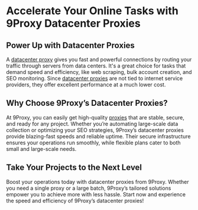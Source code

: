 # Accelerate Your Online Tasks with 9Proxy Datacenter Proxies

## Power Up with Datacenter Proxies
A [datacenter proxy](https://9proxy.com/pricing?utm_source=web+2.0&utm_medium=cccv&utm_id=SEOdonne123) gives you fast and powerful connections by routing your traffic through servers from data centers. It's a great choice for tasks that demand speed and efficiency, like web scraping, bulk account creation, and SEO monitoring. Since [datacenter proxies](https://9proxy.com/pricing?utm_source=web+2.0&utm_medium=cccv&utm_id=SEOdonne123) are not tied to internet service providers, they offer excellent performance at a much lower cost.

## Why Choose 9Proxy’s Datacenter Proxies?
At 9Proxy, you can easily get high-quality [proxies](https://9proxy.com/pricing?utm_source=web+2.0&utm_medium=cccv&utm_id=SEOdonne123) that are stable, secure, and ready for any project. Whether you’re automating large-scale data collection or optimizing your SEO strategies, 9Proxy’s datacenter proxies provide blazing-fast speeds and reliable uptime. Their secure infrastructure ensures your operations run smoothly, while flexible plans cater to both small and large-scale needs.

## Take Your Projects to the Next Level
Boost your operations today with datacenter proxies from 9Proxy. Whether you need a single proxy or a large batch, 9Proxy’s tailored solutions empower you to achieve more with less hassle. Start now and experience the speed and efficiency of 9Proxy’s datacenter proxies!
